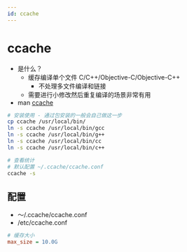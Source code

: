 ```yaml
---
id: ccache
---
```


# ccache
* 是什么？
  * 缓存编译单个文件 C/C++/Objective-C/Objective-C++
    * 不处理多文件编译和链接
  * 需要进行小修改然后重复编译的场景非常有用
* man [ccache](https://ccache.dev/manual/latest.html)

```bash
# 安装使用 - 通过包安装的一般会自己做这一步
cp ccache /usr/local/bin/
ln -s ccache /usr/local/bin/gcc
ln -s ccache /usr/local/bin/g++
ln -s ccache /usr/local/bin/cc
ln -s ccache /usr/local/bin/c++
```

```bash
# 查看统计
# 默认配置 ~/.ccache/ccache.conf
ccache -s
```
## 配置
* ～/.ccache/ccache.conf
* /etc/ccache.conf

```ini
# 缓存大小
max_size = 10.0G
```
